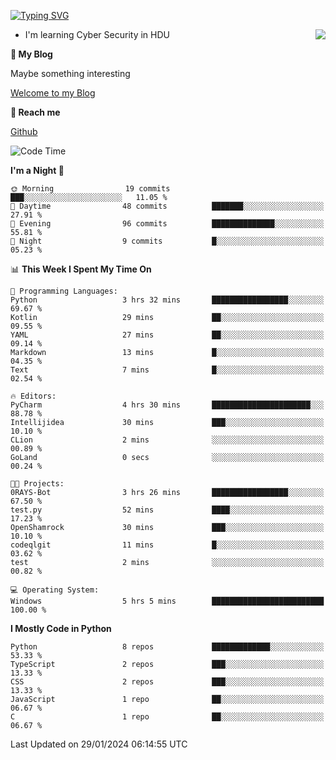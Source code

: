 [![Typing SVG](https://readme-typing-svg.herokuapp.com?font=Fira+Code&pause=1000&random=false&width=450&height=60&lines=Hello+%F0%9F%91%8B%F0%9F%8F%BB;I'm+JBNRZ)](https://git.io/typing-svg)

<a href="#">
  <img align="right" src="https://github-readme-stats.vercel.app/api?username=JBNRZ&show_icons=true&bg_color=15,f2f7fd,E0EAFC" />
</a>

- I'm learning Cyber Security in HDU

 **🌱 My Blog**

Maybe something interesting

[Welcome to my Blog](https://jbnrz.com.cn/)

 **💬 Reach me** 

[Github](https://github.com/JBNRZ)


<!--START_SECTION:waka-->
![Code Time](http://img.shields.io/badge/Code%20Time-278%20hrs%2021%20mins-blue)

**I'm a Night 🦉** 

```text
🌞 Morning                19 commits          ███░░░░░░░░░░░░░░░░░░░░░░   11.05 % 
🌆 Daytime                48 commits          ███████░░░░░░░░░░░░░░░░░░   27.91 % 
🌃 Evening                96 commits          ██████████████░░░░░░░░░░░   55.81 % 
🌙 Night                  9 commits           █░░░░░░░░░░░░░░░░░░░░░░░░   05.23 % 
```


📊 **This Week I Spent My Time On** 

```text
💬 Programming Languages: 
Python                   3 hrs 32 mins       █████████████████░░░░░░░░   69.67 % 
Kotlin                   29 mins             ██░░░░░░░░░░░░░░░░░░░░░░░   09.55 % 
YAML                     27 mins             ██░░░░░░░░░░░░░░░░░░░░░░░   09.14 % 
Markdown                 13 mins             █░░░░░░░░░░░░░░░░░░░░░░░░   04.35 % 
Text                     7 mins              █░░░░░░░░░░░░░░░░░░░░░░░░   02.54 % 

🔥 Editors: 
PyCharm                  4 hrs 30 mins       ██████████████████████░░░   88.78 % 
Intellijidea             30 mins             ███░░░░░░░░░░░░░░░░░░░░░░   10.10 % 
CLion                    2 mins              ░░░░░░░░░░░░░░░░░░░░░░░░░   00.89 % 
GoLand                   0 secs              ░░░░░░░░░░░░░░░░░░░░░░░░░   00.24 % 

🐱‍💻 Projects: 
0RAYS-Bot                3 hrs 26 mins       █████████████████░░░░░░░░   67.50 % 
test.py                  52 mins             ████░░░░░░░░░░░░░░░░░░░░░   17.23 % 
OpenShamrock             30 mins             ███░░░░░░░░░░░░░░░░░░░░░░   10.10 % 
codeqlgit                11 mins             █░░░░░░░░░░░░░░░░░░░░░░░░   03.62 % 
test                     2 mins              ░░░░░░░░░░░░░░░░░░░░░░░░░   00.82 % 

💻 Operating System: 
Windows                  5 hrs 5 mins        █████████████████████████   100.00 % 
```

**I Mostly Code in Python** 

```text
Python                   8 repos             █████████████░░░░░░░░░░░░   53.33 % 
TypeScript               2 repos             ███░░░░░░░░░░░░░░░░░░░░░░   13.33 % 
CSS                      2 repos             ███░░░░░░░░░░░░░░░░░░░░░░   13.33 % 
JavaScript               1 repo              ██░░░░░░░░░░░░░░░░░░░░░░░   06.67 % 
C                        1 repo              ██░░░░░░░░░░░░░░░░░░░░░░░   06.67 % 
```




 Last Updated on 29/01/2024 06:14:55 UTC
<!--END_SECTION:waka-->
